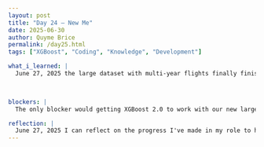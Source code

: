 ```yaml
---
layout: post
title: "Day 24 – New Me"
date: 2025-06-30
author: Quyme Brice
permalink: /day25.html
tags: ["XGBoost", "Coding", "Knowledge", "Development"]

what_i_learned: |
  June 27, 2025 the large dataset with multi-year flights finally finished. We can now use this dataset set to obtain more accurate results. First we tested the model with just two months to see how the model would operate, now we tested it with the large dataset. Once we entered the large .csv final to the model we did encounter a good amount of errors. We fixes the errors, they were based on our features. The model is running but we still need to make adjustments to it. For now we made a version called "XGBoost 3.0". This version is adjusted for the large dataset. "XGBoost 2.0" was also tested and adjusted first for the large dataset is running fine. The 3.0 is being worked on to be more enhanced and hopefully have user interface implemented. Within the first version and 2.0 we had to manually enter the origin and desentation airport with the date within the code. With the 3.0 version we want to simplify it for any user to download and use. So far "XGBoost 2.0" is giving us lower accuracy and we are still determing 3.0 accuracy. The project is coming along. We haven't forgotten about "Random Forest. It seem to work first try, it took in the feature we wanted which was surprising to me. We are going to call the "Random Forest" with the large dataset "Random Forest 2.0" and make adjustments as needed. Our prediction models are running we just need to make adjustments in needed places.

  

blockers: |
  The only blocker would getting XGBoost 2.0 to work with our new large dataset. It took some time but eventually it started running normal. We are still working on the accuracy. But for now the XGBoost can take our dataset we plan to use. The next step is for an user interface to simplfy it a little more. The code may become a little more complex but I believe we can handle the adjustment. I'm glad that the prediction models are seperated in versions so we can see what we did right before. This helps us before we step into uncharted territory.

reflection: |
  June 27, 2025 I can reflect on the progress I've made in my role to help work on the "XGBoost" and "Random Forest". Being able to get both running and make needed adjustments took time but its running. We been using our time to the best of our ability. This week I believe we made some big break throughs. Our group are already discussing the next step to take this project futher. We have seen the progress we made.
---
```

